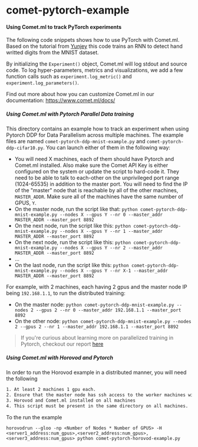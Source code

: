# comet-pytorch-example

#### Using Comet.ml to track PyTorch experiments

The following code snippets shows how to use PyTorch with Comet.ml. Based on the tutorial from [Yunjey](https://github.com/yunjey/pytorch-tutorial/blob/master/tutorials/01-basics/feedforward_neural_network/main.py) this code trains an RNN to detect hand writted digits from the MNIST dataset.

By initializing the `Experiment()` object, Comet.ml will log stdout and source code. To log hyper-parameters, metrics and visualizations, we add a few function calls such as `experiment.log_metric()` and `experiment.log_parameters()`.

Find out more about how you can customize Comet.ml in our documentation: https://www.comet.ml/docs/

##### Using Comet.ml with Pytorch Parallel Data training

This directory contains an example how to track an experiment when using Pytorch DDP for Data Parallelism across multiple machines. The example files are named `comet-pytorch-ddp-mnist-example.py` and `comet-pytorch-ddp-cifar10.py`. You can launch either of them in the following way:

* You will need X machines, each of them should have Pytorch and Comet.ml installed. Also make sure the Comet API Key is either configured on the system or update the script to hard-code it. They need to be able to talk to each-other on the unprivileged port range (1024-65535) in addition to the master port. You will need to find the IP of the "master" node that is reachable by all of the other machines, `MASTER_ADDR`. Make sure all of the machines have the same number of GPUS, `Y`.
* On the master node, run the script like that: `python comet-pytorch-ddp-mnist-example.py --nodes X --gpus Y --nr 0 --master_addr MASTER_ADDR --master_port 8892`
* On the next node, run the script like this: `python comet-pytorch-ddp-mnist-example.py --nodes X --gpus Y --nr 1 --master_addr MASTER_ADDR --master_port 8892`
* On the next node, run the script like this: `python comet-pytorch-ddp-mnist-example.py --nodes X --gpus Y --nr 2 --master_addr MASTER_ADDR --master_port 8892`
* ...
* On the last node, run the script like this: `python comet-pytorch-ddp-mnist-example.py --nodes X --gpus Y --nr X-1 --master_addr MASTER_ADDR --master_port 8892`

For example, with 2 machines, each having 2 gpus and the master node IP being `192.168.1.1`, to run the distributed training:
* On the master node: `python comet-pytorch-ddp-mnist-example.py --nodes 2 --gpus 2 --nr 0 --master_addr 192.168.1.1 --master_port 8892`
* On the other node: `python comet-pytorch-ddp-mnist-example.py --nodes 2 --gpus 2 --nr 1 --master_addr 192.168.1.1 --master_port 8892`

>If you're curious about learning more on  parallelized training in Pytorch, checkout our report [here](https://www.comet.ml/team-comet-ml/parallelism/reports/advanced-ml-parallelism
)

##### Using Comet.ml with Horovod and Pytorch
In order to run the Horovod example in a distributed manner, you will need the following
```bash
1. At least 2 machines 1 gpu each.
2. Ensure that the master node has ssh access to the worker machines without requiring a password
3. Horovod and Comet.ml installed on all machines
4. This script must be present in the same directory on all machines.
```
To the run the example 

```
horovodrun --gloo -np <Number of Nodes * Number of GPUS> -H <server1_address:num_gpus>,<server2_address:num_gpus>,<server3_address:num_gpus> python comet-pytorch-horovod-example.py
```